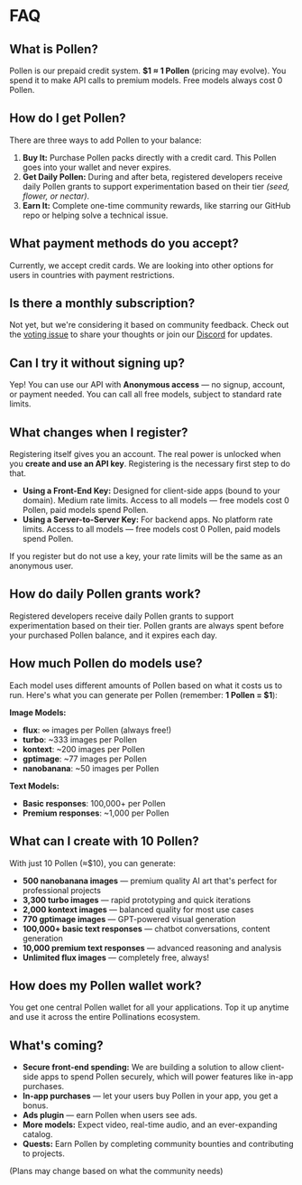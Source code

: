 # FAQ

## What is Pollen?

Pollen is our prepaid credit system. **$1 ≈ 1 Pollen** (pricing may evolve). You spend it to make API calls to premium models. Free models always cost 0 Pollen.

## How do I get Pollen?

There are three ways to add Pollen to your balance:
1.  **Buy It:** Purchase Pollen packs directly with a credit card. This Pollen goes into your wallet and never expires.
2.  **Get Daily Pollen:** During and after beta, registered developers receive daily Pollen grants to support experimentation based on their tier *(seed, flower, or nectar)*.
3.  **Earn It:** Complete one-time community rewards, like starring our GitHub repo or helping solve a technical issue.

## What payment methods do you accept?

Currently, we accept credit cards. We are looking into other options for users in countries with payment restrictions.

## Is there a monthly subscription?

Not yet, but we're considering it based on community feedback. Check out the [voting issue](https://github.com/pollinations/pollinations/issues/2202) to share your thoughts or join our [Discord](https://discord.gg/pollinations) for updates.

## Can I try it without signing up?

Yep! You can use our API with **Anonymous access** — no signup, account, or payment needed. You can call all free models, subject to standard rate limits.

## What changes when I register?

Registering itself gives you an account. The real power is unlocked when you **create and use an API key**. Registering is the necessary first step to do that.

- **Using a Front-End Key:** Designed for client-side apps (bound to your domain). Medium rate limits. Access to all models — free models cost 0 Pollen, paid models spend Pollen.
- **Using a Server-to-Server Key:** For backend apps. No platform rate limits. Access to all models — free models cost 0 Pollen, paid models spend Pollen.

If you register but do not use a key, your rate limits will be the same as an anonymous user.

## How do daily Pollen grants work?

Registered developers receive daily Pollen grants to support experimentation based on their tier. 
Pollen grants are always spent before your purchased Pollen balance, and it expires each day.

## How much Pollen do models use?

Each model uses different amounts of Pollen based on what it costs us to run. Here's what you can generate per Pollen (remember: **1 Pollen = $1**):

**Image Models:**
- **flux**: ∞ images per Pollen (always free!)
- **turbo**: ~333 images per Pollen
- **kontext**: ~200 images per Pollen
- **gptimage**: ~77 images per Pollen
- **nanobanana**: ~50 images per Pollen

**Text Models:**
- **Basic responses**: 100,000+ per Pollen
- **Premium responses**: ~1,000 per Pollen

## What can I create with 10 Pollen?

With just 10 Pollen (≈$10), you can generate:
- **500 nanobanana images** — premium quality AI art that's perfect for professional projects
- **3,300 turbo images** — rapid prototyping and quick iterations
- **2,000 kontext images** — balanced quality for most use cases
- **770 gptimage images** — GPT-powered visual generation
- **100,000+ basic text responses** — chatbot conversations, content generation
- **10,000 premium text responses** — advanced reasoning and analysis
- **Unlimited flux images** — completely free, always!

## How does my Pollen wallet work?

You get one central Pollen wallet for all your applications. Top it up anytime and use it across the entire Pollinations ecosystem.

## What's coming?

- **Secure front-end spending:** We are building a solution to allow client-side apps to spend Pollen securely, which will power features like in-app purchases.
- **In-app purchases** — let your users buy Pollen in your app, you get a bonus.
- **Ads plugin** — earn Pollen when users see ads.
- **More models:** Expect video, real-time audio, and an ever-expanding catalog.
- **Quests:** Earn Pollen by completing community bounties and contributing to projects.

(Plans may change based on what the community needs)
